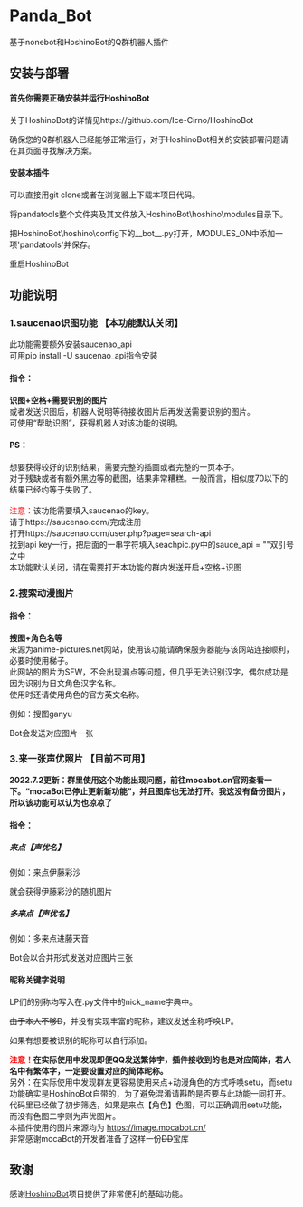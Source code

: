 # Panda_Bot
基于nonebot和HoshinoBot的Q群机器人插件

## 安装与部署

#### 首先你需要正确安装并运行HoshinoBot
关于HoshinoBot的详情见https://github.com/Ice-Cirno/HoshinoBot

确保您的Q群机器人已经能够正常运行，对于HoshinoBot相关的安装部署问题请在其页面寻找解决方案。

#### 安装本插件
可以直接用git clone或者在浏览器上下载本项目代码。

将pandatools整个文件夹及其文件放入HoshinoBot\hoshino\modules目录下。

把HoshinoBot\hoshino\config下的__bot__.py打开，MODULES_ON中添加一项'pandatools'并保存。

重启HoshinoBot


## 功能说明
### 1.saucenao识图功能 【本功能默认关闭】
此功能需要额外安装saucenao_api<br />
可用pip install -U saucenao_api指令安装
#### 指令：
**识图+空格+需要识别的图片**<br />
或者发送识图后，机器人说明等待接收图片后再发送需要识别的图片。<br />
可使用“帮助识图”，获得机器人对该功能的说明。<br />
#### PS：
想要获得较好的识别结果，需要完整的插画或者完整的一页本子。<br />
对于残缺或者有额外黑边等的截图，结果非常糟糕。一般而言，相似度70以下的结果已经约等于失败了。<br />
<br />
<font color=Red>注意：</font>该功能需要填入saucenao的key。<br />
请于https://saucenao.com/完成注册<br />
打开https://saucenao.com/user.php?page=search-api<br />
找到api key一行，把后面的一串字符填入seachpic.py中的sauce_api = ""双引号之中<br />
本功能默认关闭，请在需要打开本功能的群内发送开启+空格+识图


### 2.搜索动漫图片
#### 指令：
**搜图+角色名等**<br />
来源为anime-pictures.net网站，使用该功能请确保服务器能与该网站连接顺利，必要时使用梯子。<br />
此网站的图片为SFW，不会出现漏点等问题，但几乎无法识别汉字，偶尔成功是因为识别为日文角色汉字名称。<br />
使用时还请使用角色的官方英文名称。<br />

例如：搜图ganyu<br />

Bot会发送对应图片一张<br />

### 3.来一张声优照片 【目前不可用】


**2022.7.2更新：群里使用这个功能出现问题，前往mocabot.cn官网查看一下。“mocaBot已停止更新新功能”，并且图库也无法打开。我这没有备份图片，所以该功能可以认为也凉凉了**



#### 指令：
##### 来点【声优名】

例如：来点伊藤彩沙

就会获得伊藤彩沙的随机图片

##### 多来点【声优名】

例如：多来点进藤天音

Bot会以合并形式发送对应图片三张

#### 昵称关键字说明

LP们的别称均写入在.py文件中的nick_name字典中。

~~由于本人不够D~~，并没有实现丰富的昵称，建议发送全称呼唤LP。

如果有想要被识别的昵称可以自行添加。

**<font color=Red>注意！</font>在实际使用中发现即便QQ发送繁体字，插件接收到的也是对应简体，若人名中有繁体字，一定要设置对应的简体昵称。**<br />
另外：在实际使用中发现群友更容易使用来点+动漫角色的方式呼唤setu，而setu功能确实是HoshinoBot自带的，为了避免混淆请斟酌是否要与此功能一同打开。<br />
代码里已经做了初步筛选，如果是来点【角色】色图，可以正确调用setu功能，而没有色图二字则为声优图片。<br />
本插件使用的图片来源均为 https://image.mocabot.cn/ <br />
非常感谢mocaBot的开发者准备了这样一份~~DD~~宝库


## 致谢


感谢[HoshinoBot](https://github.com/Ice-Cirno/HoshinoBot)项目提供了非常便利的基础功能。
